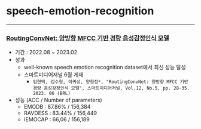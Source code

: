 # speech-emotion-recognition
<hr>

### [RoutingConvNet: 양방향 MFCC 기반 경량 음성감정인식 모델](https://drive.google.com/file/d/1DBfajnCAWIlKifMxQDGri0Mz3LAZ7pV9/view)
- 기간 : 2022.08 ~ 2023.02
- 성과
  - well-known speech emotion recognition dataset에서 최신 성능 달성
  - 스마트미디어저널 6월 게재
    - `임현택, 김수형, 이귀상, 양형정*, "RoutingConvNet: 양방향 MFCC 기반 경량 음성감정인식 모델", 스마트미디어저널, Vol.12, No.5, pp. 28-35. 2023. 06 (BRL)`
- 성능 (ACC / Number of parameters)
  - EMODB : 87.86% / 156,384
  - RAVDESS : 83.44% / 156,449
  - IEMOCAP : 66,06 / 156,189
